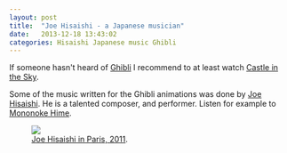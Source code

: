 ```yaml
---
layout: post
title:  "Joe Hisaishi - a Japanese musician"
date:   2013-12-18 13:43:02
categories: Hisaishi Japanese music Ghibli
---
```


If someone hasn't heard of [Ghibli](http://en.wikipedia.org/wiki/Studio_Ghibli)
I recommend to at least watch
[Castle in the Sky](http://en.wikipedia.org/wiki/Castle_in_the_Sky).

Some of the music written for the Ghibli animations was done by
[Joe Hisaishi](http://en.wikipedia.org/wiki/Joe_Hisaishi). He is a talented
composer, and performer. Listen for example to
[Mononoke Hime](http://www.youtube.com/watch?v=wvgKtOH8l2M).

<figure>
    <a href="{{ site.url }}/images/2013_12_18/Joe_Hisaishi_2011.jpg"><img src="{{ site.url }}/images/2013_12_18/Joe_Hisaishi_2011.jpg"></a>
    <figcaption><a href="http://en.wikipedia.org/wiki/File:Joe_Hisaishi_2011.jpg" title="Joe Hisaishi in Paris, 2011">Joe Hisaishi in Paris, 2011</a>.</figcaption>
</figure>
